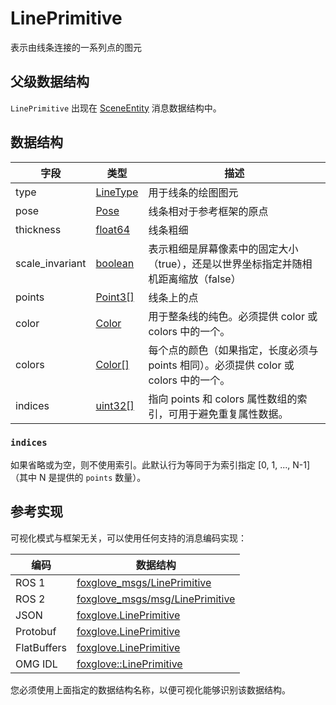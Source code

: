 # LinePrimitive

表示由线条连接的一系列点的图元

## 父级数据结构

`LinePrimitive` 出现在 [SceneEntity](/) 消息数据结构中。

## 数据结构

| 字段 | 类型 | 描述 |
| --- | --- | --- |
| type | [LineType](/) | 用于线条的绘图图元 |
| pose | [Pose](/) | 线条相对于参考框架的原点 |
| thickness | [float64](/) | 线条粗细 |
| scale_invariant | [boolean](/) | 表示粗细是屏幕像素中的固定大小（true），还是以世界坐标指定并随相机距离缩放（false） |
| points | [Point3[]](/) | 线条上的点 |
| color | [Color](/) | 用于整条线的纯色。必须提供 color 或 colors 中的一个。 |
| colors | [Color[]](/) | 每个点的颜色（如果指定，长度必须与 points 相同）。必须提供 color 或 colors 中的一个。 |
| indices | [uint32[]](/) | 指向 points 和 colors 属性数组的索引，可用于避免重复属性数据。 |

### `indices`

如果省略或为空，则不使用索引。此默认行为等同于为索引指定 [0, 1, ..., N-1]（其中 N 是提供的 `points` 数量）。

## 参考实现

可视化模式与框架无关，可以使用任何支持的消息编码实现：

| 编码    | 数据结构                                                                                                                  |
| ----------- | ----------------------------------------------------------------------------------------------------------------------- |
| ROS 1       | [foxglove_msgs/LinePrimitive](https://github.com/foxglove/foxglove-sdk/blob/main/schemas/ros1/LinePrimitive.msg)       |
| ROS 2       | [foxglove_msgs/msg/LinePrimitive](https://github.com/foxglove/foxglove-sdk/blob/main/schemas/ros2/LinePrimitive.msg)   |
| JSON        | [foxglove.LinePrimitive](https://github.com/foxglove/foxglove-sdk/blob/main/schemas/jsonschema/LinePrimitive.json)      |
| Protobuf    | [foxglove.LinePrimitive](https://github.com/foxglove/foxglove-sdk/blob/main/schemas/proto/foxglove/LinePrimitive.proto) |
| FlatBuffers | [foxglove.LinePrimitive](https://github.com/foxglove/foxglove-sdk/blob/main/schemas/flatbuffer/LinePrimitive.fbs)       |
| OMG IDL     | [foxglove::LinePrimitive](https://github.com/foxglove/foxglove-sdk/blob/main/schemas/omgidl/foxglove/LinePrimitive.idl) |

您必须使用上面指定的数据结构名称，以便可视化能够识别该数据结构。
